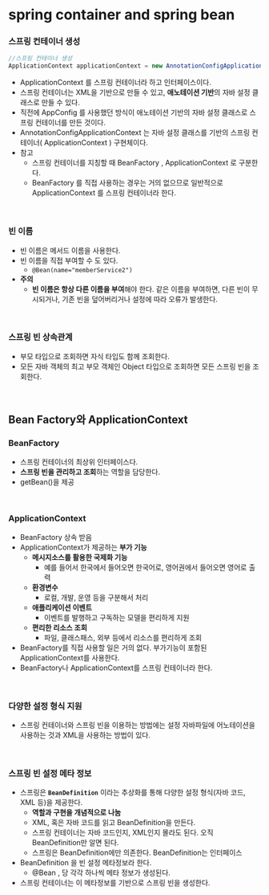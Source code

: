 # spring container and spring bean

### 스프링 컨테이너 생성
```java
//스프링 컨테이너 생성
ApplicationContext applicationContext = new AnnotationConfigApplicationContext(AppConfig.class);

```
- ApplicationContext 를 스프링 컨테이너라 하고 인터페이스이다.
- 스프링 컨테이너는 XML을 기반으로 만들 수 있고, **애노테이션 기반**의 자바 설정 클래스로 만들 수 있다.
- 직전에 AppConfig 를 사용했던 방식이 애노테이션 기반의 자바 설정 클래스로 스프링 컨테이너를 만든 것이다.
- AnnotationConfigApplicationContext 는 자바 설정 클래스를 기반의 스프링 컨테이너( ApplicationContext ) 구현체이다. 
- 참고
    - 스프링 컨테이너를 지칭할 때 BeanFactory , ApplicationContext 로 구분한다.
    - BeanFactory 를 직접 사용하는 경우는 거의 없으므로 일반적으로 ApplicationContext 를 스프링 컨테이너라 한다.
    
<br>

### 빈 이름
- 빈 이름은 메서드 이름을 사용한다.
- 빈 이름을 직접 부여할 수 도 있다.
    - `@Bean(name="memberService2")`
- **주의**
    - **빈 이름은 항상 다른 이름을 부여**해야 한다. 같은 이름을 부여하면, 다른 빈이 무시되거나, 기존 빈을 덮어버리거나 설정에 따라 오류가 발생한다.

<br>    

### 스프링 빈 상속관계
- 부모 타입으로 조회하면 자식 타입도 함께 조회한다.
- 모든 자바 객체의 최고 부모 객체인 Object 타입으로 조회하면 모든 스프링 빈을 조회한다.

<br>

## Bean Factory와 ApplicationContext
### BeanFactory
- 스프링 컨테이너의 최상위 인터페이스다.
- **스프링 빈을 관리하고 조회**하는 역할을 담당한다.
- getBean()을 제공

<br>

### ApplicationContext
- BeanFactory 상속 받음
- ApplicationContext가 제공하는 **부가 기능**
    - **메시지소스를 활용한 국제화 기능**
        - 예를 들어서 한국에서 들어오면 한국어로, 영어권에서 들어오면 영어로 출력
    - **환경변수**
        - 로컬, 개발, 운영 등을 구분해서 처리
    - **애플리케이션 이벤트**
        - 이벤트를 발행하고 구독하는 모델을 편리하게 지원
    - **편리한 리소스 조회**
        - 파일, 클래스패스, 외부 등에서 리소스를 편리하게 조회
- BeanFactory를 직접 사용할 일은 거의 없다. 부가기능이 포함된 ApplicationContext를 사용한다.
- BeanFactory나 ApplicationContext를 스프링 컨테이너라 한다.

<br>

### 다양한 설정 형식 지원
- 스프링 컨테이너와 스프링 빈을 이용하는 방법에는 설정 자바파일에 어노테이션을 사용하는 것과 XML을 사용하는 방법이 있다.

<br>

### 스프링 빈 설정 메타 정보
- 스프링은 **`BeanDefinition`** 이라는 추상화를 통해 다양한 설정 형식(자바 코드, XML 등)을 제공한다.
    - **역할과 구현을 개념적으로 나눔**
    - XML, 혹은 자바 코드를 읽고 BeanDefinition을 만든다.
    - 스프링 컨테이너는 자바 코드인지, XML인지 몰라도 된다. 오직 BeanDefinition만 알면 된다.
    - 스프링은 BeanDefinition에만 의존한다. BeanDefinition는 인터페이스
- BeanDefinition 을 빈 설정 메타정보라 한다.
    - @Bean , <bean> 당 각각 하나씩 메타 정보가 생성된다.
- 스프링 컨테이너는 이 메타정보를 기반으로 스프링 빈을 생성한다.